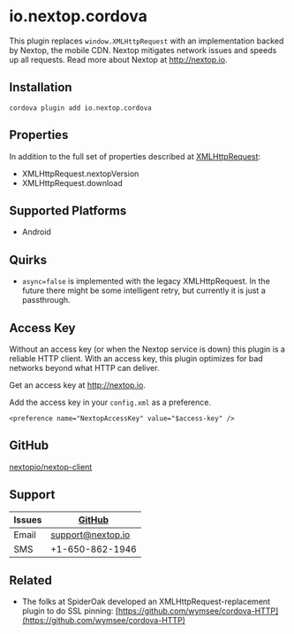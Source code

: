 # io.nextop.cordova

This plugin replaces `window.XMLHttpRequest` with an implementation backed
by Nextop, the mobile CDN. Nextop mitigates network issues
and speeds up all requests. Read more about Nextop at http://nextop.io.

## Installation

```
cordova plugin add io.nextop.cordova
```

## Properties

In addition to the full set of properties described at
 [XMLHttpRequest](https://developer.mozilla.org/en-US/docs/Web/API/XMLHttpRequest):

- XMLHttpRequest.nextopVersion
- XMLHttpRequest.download

## Supported Platforms

- Android

## Quirks

- `async=false` is implemented with the legacy XMLHttpRequest.
  In the future there might be some intelligent retry,
  but currently it is just a passthrough.

## Access Key

Without an access key (or when the Nextop service is down) this plugin is a reliable HTTP client.
With an access key, this plugin optimizes for bad networks beyond what HTTP can deliver.

Get an access key at http://nextop.io.

Add the access key in your `config.xml` as a preference.

```
<preference name="NextopAccessKey" value="$access-key" />
```

## GitHub

[nextopio/nextop-client](https://github.com/nextopio/nextop-client)


## Support

| Issues         | [GitHub](https://github.com/nextopio/nextop-client/issues) |
|----------------|------------------------------------------------------------|
| Email          | support@nextop.io                                          |
| SMS            | +1-650-862-1946                                            |


## Related

- The folks at SpiderOak developed an XMLHttpRequest-replacement plugin to do SSL pinning: [https://github.com/wymsee/cordova-HTTP](https://github.com/wymsee/cordova-HTTP)
